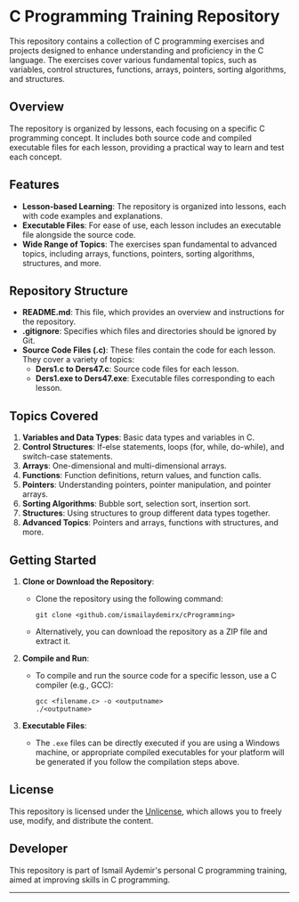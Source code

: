 # C Programming Training Repository

This repository contains a collection of C programming exercises and projects designed to enhance understanding and proficiency in the C language. The exercises cover various fundamental topics, such as variables, control structures, functions, arrays, pointers, sorting algorithms, and structures.

## Overview

The repository is organized by lessons, each focusing on a specific C programming concept. It includes both source code and compiled executable files for each lesson, providing a practical way to learn and test each concept.

## Features

- **Lesson-based Learning**: The repository is organized into lessons, each with code examples and explanations.
- **Executable Files**: For ease of use, each lesson includes an executable file alongside the source code.
- **Wide Range of Topics**: The exercises span fundamental to advanced topics, including arrays, functions, pointers, sorting algorithms, structures, and more.

## Repository Structure

- **README.md**: This file, which provides an overview and instructions for the repository.
- **.gitignore**: Specifies which files and directories should be ignored by Git.
- **Source Code Files (.c)**: These files contain the code for each lesson. They cover a variety of topics:
  - **Ders1.c to Ders47.c**: Source code files for each lesson.
  - **Ders1.exe to Ders47.exe**: Executable files corresponding to each lesson.

## Topics Covered

1. **Variables and Data Types**: Basic data types and variables in C.
2. **Control Structures**: If-else statements, loops (for, while, do-while), and switch-case statements.
3. **Arrays**: One-dimensional and multi-dimensional arrays.
4. **Functions**: Function definitions, return values, and function calls.
5. **Pointers**: Understanding pointers, pointer manipulation, and pointer arrays.
6. **Sorting Algorithms**: Bubble sort, selection sort, insertion sort.
7. **Structures**: Using structures to group different data types together.
8. **Advanced Topics**: Pointers and arrays, functions with structures, and more.

## Getting Started

1. **Clone or Download the Repository**:
   - Clone the repository using the following command:
     ```
     git clone <github.com/ismailaydemirx/cProgramming>
     ```
   - Alternatively, you can download the repository as a ZIP file and extract it.
   
2. **Compile and Run**:
   - To compile and run the source code for a specific lesson, use a C compiler (e.g., GCC):
     ```
     gcc <filename.c> -o <outputname>
     ./<outputname>
     ```

3. **Executable Files**:
   - The `.exe` files can be directly executed if you are using a Windows machine, or appropriate compiled executables for your platform will be generated if you follow the compilation steps above.

## License

This repository is licensed under the [Unlicense](https://unlicense.org/), which allows you to freely use, modify, and distribute the content.

## Developer

This repository is part of Ismail Aydemir's personal C programming training, aimed at improving skills in C programming.

---
